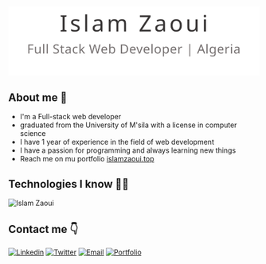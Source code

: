 <p align="center">
  <picture>
    <source media="(prefers-color-scheme: dark)" srcset="header-dark.svg" />
    <img src="header.svg" alt="Islam Zaoui" />
  </picture>
</p>

## About me 👋

- I'm a Full-stack web developer
- graduated from the University of M'sila with a license in computer science
- I have 1 year of experience in the field of web development
- I have a passion for programming and always learning new things
- Reach me on mu portfolio [islamzaoui.top](https://islamzaoui.top)

## Technologies I know 👨‍💻

<img src="https://skillicons.dev/icons?i=js,ts,html,css,tailwind,svelte,tauri,git,bun,cs,dotnet" alt="Islam Zaoui" />

## Contact me 👇

[![Linkedin](https://img.shields.io/badge/linkedin-%230077B5.svg?style=for-the-badge&logo=linkedin&logoColor=white)](https://www.linkedin.com/in/islamzaoui)
[![Twitter](https://img.shields.io/badge/twitter-%231DA1F2.svg?style=for-the-badge&logo=twitter&logoColor=white)](https://x.com/IslamZaoui_)
[![Email](https://img.shields.io/badge/email-%23E4405F.svg?style=for-the-badge&logo=gmail&logoColor=white)](mailto:contact@islamzaoui.top)
[![Portfolio](https://img.shields.io/badge/Portfolio-%23000000.svg?style=for-the-badge&logo=portfolio&logoColor=white)](https://islamzaoui.top)
